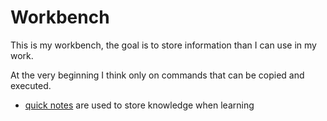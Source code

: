 # Workbench

This is my workbench, the goal is to store information than I can use in my work. 

At the very beginning I think only on commands that can be copied and executed.

* [quick notes](quick-notes.md) are used to store knowledge when learning